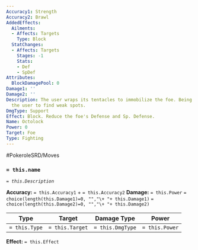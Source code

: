 ```yaml
---
Accuracy1: Strength
Accuracy2: Brawl
AddedEffects:
  Ailments:
  - Affects: Targets
    Type: Block
  StatChanges:
  - Affects: Targets
    Stages: -1
    Stats:
    - Def
    - SpDef
Attributes:
  BlockDamagePool: 0
Damage1: ''
Damage2: ''
Description: The user wraps its tentacles to immobilize the foe. Being so close enables
  the user to find weak spots.
DmgType: Support
Effect: Block. Reduce the foe's Defense and Sp. Defense.
Name: Octolock
Power: 0
Target: Foe
Type: Fighting
---
```


#PokeroleSRD/Moves

### `= this.name` 
*`= this.Description`*

**Accuracy:** `= this.Accuracy1` + `= this.Accuracy2`
**Damage:** `= this.Power` `= choice(length(this.Damage1)=0, "","\+ "+ this.Damage1)` `= choice(length(this.Damage2)=0, "","\+ "+ this.Damage2)`

| Type          | Target          | Damage Type          | Power          |
| ------------- | --------------- | ---------------- | -------------- |
| `= this.Type` | `= this.Target` | `= this.DmgType` | `= this.Power` | 

**Effect:** `= this.Effect`
